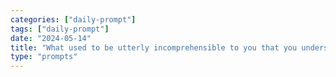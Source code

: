 ```yaml
---
categories: ["daily-prompt"]
tags: ["daily-prompt"]
date: "2024-05-14"
title: "What used to be utterly incomprehensible to you that you understand well today?"
type: "prompts"
---
```

